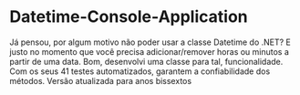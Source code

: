 # Datetime-Console-Application
Já pensou, por algum motivo não poder usar a classe Datetime do .NET? E justo no momento que você precisa adicionar/remover horas ou minutos a partir de uma data. Bom, desenvolvi uma classe para tal, funcionalidade. Com os seus 41 testes automatizados, garantem a confiabilidade dos métodos. Versão atualizada para anos bissextos
